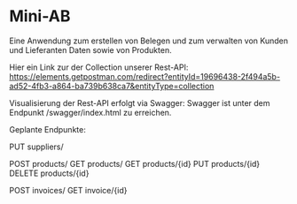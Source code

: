 # Mini-AB

Eine Anwendung zum erstellen von Belegen und zum verwalten von Kunden und Lieferanten Daten sowie von Produkten.

Hier ein Link zur der Collection unserer Rest-API:
https://elements.getpostman.com/redirect?entityId=19696438-2f494a5b-ad52-4fb3-a864-ba739b638ca7&entityType=collection

Visualisierung der Rest-API erfolgt via Swagger: Swagger ist unter dem Endpunkt /swagger/index.html zu erreichen.

Geplante Endpunkte:

PUT suppliers/

POST products/
GET products/
GET products/{id}
PUT products/{id}
DELETE products/{id}

POST invoices/
GET invoice/{id}